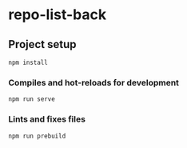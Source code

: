 # repo-list-back

## Project setup

```
npm install
```

### Compiles and hot-reloads for development

```
npm run serve
```

### Lints and fixes files

```
npm run prebuild
```

